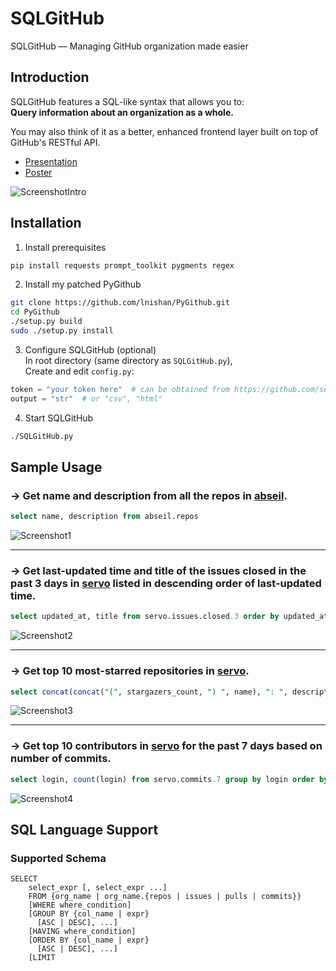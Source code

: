 # SQLGitHub

SQLGitHub — Managing GitHub organization made easier


## Introduction

SQLGitHub features a SQL-like syntax that allows you to:   
**Query information about an organization as a whole.**

You may also think of it as a better, enhanced frontend layer built on top of GitHub's RESTful API.

- [Presentation](assets/slides.pdf)
- [Poster](assets/poster.pdf)

![ScreenshotIntro](https://i.imgur.com/Ii355Ds.png)


## Installation

1. Install prerequisites  
```bash
pip install requests prompt_toolkit pygments regex
```

2. Install my patched PyGithub  
```bash
git clone https://github.com/lnishan/PyGithub.git
cd PyGithub
./setup.py build
sudo ./setup.py install
```

3. Configure SQLGitHub (optional)  
In root directory (same directory as `SQLGitHub.py`),  
Create and edit `config.py`:  
```python
token = "your token here"  # can be obtained from https://github.com/settings/tokens
output = "str"  # or "csv", "html"
```

4. Start SQLGitHub  
```bash
./SQLGitHub.py
```

## Sample Usage

### → Get name and description from all the repos in [abseil](https://github.com/abseil).

```sql
select name, description from abseil.repos
```

![Screenshot1](https://i.imgur.com/OG5c2GS.png)

---

### → Get last-updated time and title of the issues closed in the past 3 days in [servo](https://github.com/servo) listed in descending order of last-updated time.

```sql
select updated_at, title from servo.issues.closed.3 order by updated_at desc
```

![Screenshot2](https://i.imgur.com/nyXdiEh.png)

---

### → Get top 10 most-starred repositories in [servo](https://github.com/servo).

```sql
select concat(concat("(", stargazers_count, ") ", name), ": ", description) from servo.repos order by stargazers_count desc, name limit 10
```

![Screenshot3](https://i.imgur.com/sl2Ztrp.png)

---

### → Get top 10 contributors in [servo](https://github.com/servo) for the past 7 days based on number of commits.

```sql
select login, count(login) from servo.commits.7 group by login order by count(login) desc, login limit 10
```

![Screenshot4](https://i.imgur.com/2ISHbPJ.png)


## SQL Language Support

### Supported Schema

```
SELECT
    select_expr [, select_expr ...]
    FROM {org_name | org_name.{repos | issues | pulls | commits}}
    [WHERE where_condition]
    [GROUP BY {col_name | expr}
      [ASC | DESC], ...]
    [HAVING where_condition]
    [ORDER BY {col_name | expr}
      [ASC | DESC], ...]
    [LIMIT